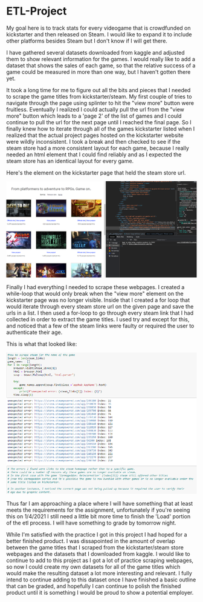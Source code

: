 # ETL-Project
 
My goal here is to track stats for every videogame that is crowdfunded on kickstarter and then released on Steam. I would like to expand it to include other platforms besides Steam but I don't know if I will get there.

I have gathered several datasets downloaded from kaggle and adjusted them to show relevant information for the games. I would really like to add a dataset that shows the sales of each game, so that the relative success of a game could be measured in more than one way, but I haven't gotten there yet.

It took a long time for me to figure out all the bits and pieces that I needed to scrape the game titles from kickstarter/steam. My first couple of tries to navigate through the page using splinter to hit the "view more" button were fruitless. Eventually I realized I could actually pull the url from the "view more" button which leads to a 'page 2' of the list of games and I could continue to pull the url for the next page until I reached the final page. So I finally knew how to iterate through all of the games kickstarter listed when I realized that the actual project pages hosted on the kickstarter website were wildly inconsistent. I took a break and then checked to see if the steam store had a more consistent layout for each game, because I really needed an html element that I could find reliably and as I expected the steam store has an identical layout for every game.

Here's the element on the kickstarter page that held the steam store url.

![element used to get to the steam store which was reliable unlike kickstarter](Screenshots/etl_project_screenshot.png)

Finally I had everything I needed to scrape these webpages. I created a while-loop that would only break when the "view more" element on the kickstarter page was no longer visible. Inside that I created a for loop that would iterate through every steam store url on the given page and save the urls in a list. I then used a for-loop to go through every steam link that I had collected in order to extract the game titles. I used try and except for this, and noticed that a few of the steam links were faulty or required the user to authenticate their age.

This is what that looked like:

![Running this loop took a long time](Screenshots/etl_project_screenshot3.png)

Thus far I am approaching a place where I will have something that at least meets the requirements for the assignment, unfortunately if you're seeing this on 1/4/2021 I still need a little bit more time to finish the 'Load' portion of the etl process. I will have something to grade by tomorrow night.

While I'm satisfied with the practice I got in this project I had hoped for a better finished product. I was dissapointed in the amount of overlap between the game titles that I scraped from the kickstarter/steam store webpages and the datasets that I downloaded from kaggle. I would like to continue to add to this project as I got a lot of practice scraping webpages, so now I could create my own datasets for all of the game titles which would make the resulting dataset a lot more interesting and relevant. I fully intend to continue adding to this dataset once I have finished a basic outline that can be graded, and hopefully I can continue to polish the finished product until it is something I would be proud to show a potential employer.
